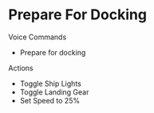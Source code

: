 # Prepare For Docking

Voice Commands

* Prepare for docking

Actions

* Toggle Ship Lights
* Toggle Landing Gear
* Set Speed to 25%